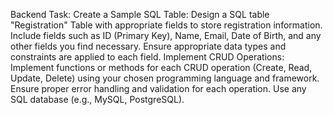 Backend Task:
Create a Sample SQL Table:
Design a SQL table "Registration" Table with appropriate fields to store registration
information. Include fields such as ID (Primary Key), Name, Email, Date of Birth, and any
other fields you find necessary.
Ensure appropriate data types and constraints are applied to each field.
Implement CRUD Operations:
Implement functions or methods for each CRUD operation (Create, Read, Update, Delete)
using your chosen programming language and framework.
Ensure proper error handling and validation for each operation.
Use any SQL database (e.g., MySQL, PostgreSQL).
